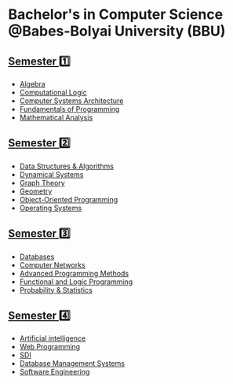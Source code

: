 # Bachelor's in Computer Science @Babes-Bolyai University (BBU)

## [Semester 1️⃣](https://github.com/mirceamaierean/ubb/tree/main/1st%20Semester)

- [Algebra](https://github.com/mirceamaierean/ubb/tree/main/1st%20Semester/Algebra)
- [Computational Logic](https://github.com/mirceamaierean/ubb/tree/main/1st%20Semester/Computational%20Logic)
- [Computer Systems Architecture](https://github.com/mirceamaierean/ubb/tree/main/1st%20Semester/Computer%20System%20Architecture)
- [Fundamentals of Programming](https://github.com/mirceamaierean/ubb/tree/main/1st%20Semester/Fundamentals%20of%20Programming)
- [Mathematical Analysis](https://github.com/mirceamaierean/ubb/tree/main/1st%20Semester/Mathematical%20Analysis)

## [Semester 2️⃣](https://github.com/mirceamaierean/ubb/tree/main/2nd%20Semester)

- [Data Structures & Algorithms](https://github.com/mirceamaierean/ubb/tree/main/2nd%20Semester/Data%20Structures%20%26%20Algorithms)
- [Dynamical Systems](https://github.com/mirceamaierean/ubb/tree/main/2nd%20Semester/Dynamical%20Systems)
- [Graph Theory](https://github.com/mirceamaierean/ubb/tree/main/2nd%20Semester/Graphs)
- [Geometry](https://github.com/mirceamaierean/ubb/tree/main/2nd%20Semester/Geometry)
- [Object-Oriented Programming](https://github.com/mirceamaierean/ubb/tree/main/2nd%20Semester/Object%20Oriented%20Programming)
- [Operating Systems](https://github.com/mirceamaierean/ubb/tree/main/2nd%20Semester/Operating%20Systems)

## [Semester 3️⃣](https://github.com/mirceamaierean/ubb/tree/main/3rd%20Semester)

- [Databases](https://github.com/mirceamaierean/ubb/tree/main/3rd%20Semester/Databases)
- [Computer Networks](https://github.com/mirceamaierean/ubb/tree/main/3rd%20Semester/Computer%20Networks)
- [Advanced Programming Methods](https://github.com/mirceamaierean/ubb/tree/main/3rd%20Semester/MAP)
- [Functional and Logic Programming](https://github.com/mirceamaierean/ubb/tree/main/3rd%20Semester/Logical%20and%20Functional%20Progamming)
- [Probability & Statistics](https://github.com/mirceamaierean/ubb/tree/main/3rd%20Semester/tree/main/Second%20Year/Probability%20and%20Statistics)

## [Semester 4️⃣](https://github.com/mirceamaierean/ubb/tree/main/4th%20Semester)

- [Artificial intelligence](https://github.com/mirceamaierean/ubb/tree/main/3rd%20Semester/tree/main/Second%20Year/AI)
- [Web Programming](https://github.com/mirceamaierean/ubb/tree/main/3rd%20Semester/tree/main/Second%20Year/web)
- [SDI](https://github.com/mirceamaierean/mpp)
- [Database Management Systems]()
- [Software Engineering]()
